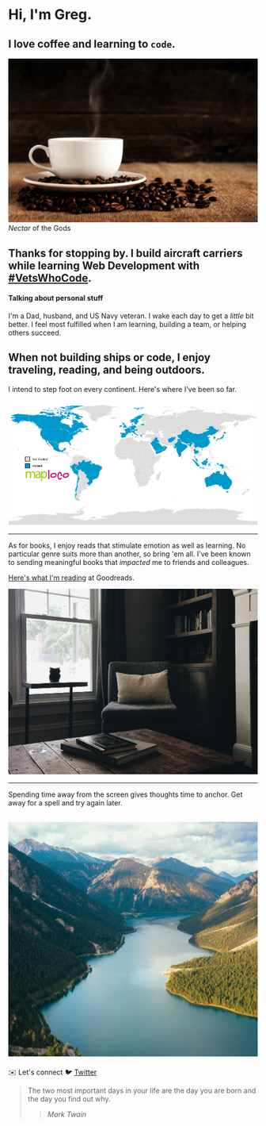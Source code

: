 <!--
**gacurl/gacurl** is a ✨ _special_ ✨ repository because its `README.md` (this file) appears on your GitHub profile. -->

# Hi, I'm Greg.

## I **love** coffee and learning to `code`.

![Cup of coffee!](https://github.com/gacurl/gacurl/blob/master/cupa.jpg) _Nectar_ of the Gods


Thanks for stopping by. I build aircraft carriers while learning Web Development with **[#VetsWhoCode](https:https://vetswhocode.io/)**.
---
#### Talking about personal stuff
I'm a Dad, husband, and US Navy veteran. I wake each day to get a _little_ bit better. I feel most fulfilled when I am learning, building a team, or helping others succeed.  

When not building ships or code, I enjoy traveling, reading, and being outdoors.  
---
I intend to step foot on every continent. Here's where I've been so far.  

![World map where I've visited](https://github.com/gacurl/gacurl/blob/master/world-map.gif)

---

As for books, I enjoy reads that stimulate emotion as well as learning. No particular genre suits more than another, so bring 'em all. I've been known to sending meaningful books that _impacted_ me to friends and colleagues.

[Here's what I'm reading](https://www.goodreads.com/review/list/37345834?ref=nav_mybooks "Goodreads list") at Goodreads.

![Cozy reading spot](https://github.com/gacurl/gacurl/blob/master/library.jpg)

---

Spending time away from the screen gives thoughts time to anchor. Get away for a spell and try again later.

![Fjords](https://github.com/gacurl/gacurl/blob/master/outside.jpg)
---

:envelope: Let's connect
:bird: [Twitter](https://twitter.com/GregCurl)
> The two most important days in your life are the day you are born and the day you find out why.
>> _Mark Twain_